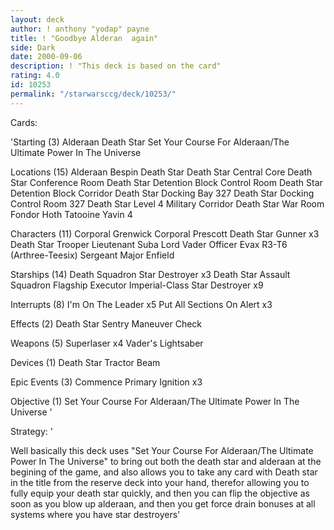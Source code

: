 ```yaml
---
layout: deck
author: ! anthony "yodap" payne
title: ! "Goodbye Alderan  again"
side: Dark
date: 2000-09-06
description: ! "This deck is based on the card"
rating: 4.0
id: 10253
permalink: "/starwarsccg/deck/10253/"
---
```

Cards: 

'Starting (3)
Alderaan
Death Star
Set Your Course For Alderaan/The Ultimate Power In The Universe

Locations (15)
Alderaan
Bespin
Death Star
Death Star Central Core
Death Star Conference Room
Death Star Detention Block Control Room
Death Star Detention Block Corridor
Death Star Docking Bay 327
Death Star Docking Control Room 327
Death Star Level 4 Military Corridor
Death Star War Room
Fondor
Hoth
Tatooine
Yavin 4

Characters (11)
Corporal Grenwick
Corporal Prescott
Death Star Gunner  x3
Death Star Trooper
Lieutenant Suba
Lord Vader
Officer Evax
R3-T6 (Arthree-Teesix)
Sergeant Major Enfield

Starships (14)
Death Squadron Star Destroyer  x3
Death Star Assault Squadron
Flagship Executor
Imperial-Class Star Destroyer  x9

Interrupts (8)
I'm On The Leader  x5
Put All Sections On Alert  x3

Effects (2)
Death Star Sentry
Maneuver Check

Weapons (5)
Superlaser  x4
Vader's Lightsaber

Devices (1)
Death Star Tractor Beam

Epic Events (3)
Commence Primary Ignition  x3

Objective (1)
Set Your Course For Alderaan/The Ultimate Power In The Universe
'

Strategy: '

Well basically this deck uses "Set Your Course For Alderaan/The Ultimate Power In The Universe" to bring out both the death star and alderaan at the begining of the game, and also allows you to take any card with Death star in the title from the reserve deck into your hand, therefor allowing you to fully equip your death star quickly, and  then you can flip the objective as soon as you blow up alderaan, and then you get force drain bonuses at all systems where you have star destroyers'

